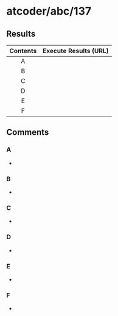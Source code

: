 # atcoder/abc/137

## Results
| Contents | Execute Results (URL) |
| :-: | :-- |
| A | |
| B | |
| C | |
| D | |
| E | |
| F | |


## Comments
### A
- 

### B
- 

### C
- 

### D
- 

### E
- 

### F
- 
